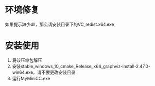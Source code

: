 # 环境修复

如果提示缺少dll，那么请安装目录下的VC_redist.x64.exe

# 安装使用

1. 将该压缩包解压
2. 安装stable_windows_10_cmake_Release_x64_graphviz-install-2.47.0-win64.exe，请不要更改安装目录
3. 运行MyMiniCC.exe

